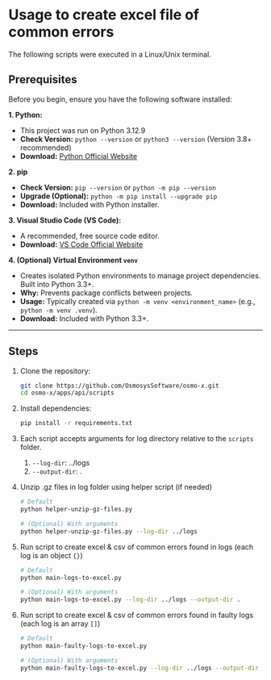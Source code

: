 # Usage to create excel file of common errors

The following scripts were executed in a Linux/Unix terminal.

## Prerequisites

Before you begin, ensure you have the following software installed:

**1. Python:**
- This project was run on Python 3.12.9
- **Check Version:** `python --version` or `python3 --version` (Version 3.8+ recommended)
- **Download:** [Python Official Website](https://www.python.org/downloads/)

**2. pip**
- **Check Version:** `pip --version` or `python -m pip --version`
- **Upgrade (Optional):** `python -m pip install --upgrade pip`
- **Download:** Included with Python installer.

**3. Visual Studio Code (VS Code):**
- A recommended, free source code editor.
- **Download:** [VS Code Official Website](https://code.visualstudio.com/download)

**4. (Optional) Virtual Environment `venv`**
- Creates isolated Python environments to manage project dependencies. Built into Python 3.3+.
- **Why:** Prevents package conflicts between projects.
- **Usage:** Typically created via `python -m venv <environment_name>` (e.g., `python -m venv .venv`).
- **Download:** Included with Python 3.3+.

---

## Steps

1. Clone the repository:

   ```bash
   git clone https://github.com/OsmosysSoftware/osmo-x.git
   cd osmo-x/apps/api/scripts
   ```

2. Install dependencies:

   ```bash
   pip install -r requirements.txt
   ```
3. Each script accepts arguments for log directory relative to the `scripts` folder.
   1. `--log-dir`: ../logs
   2. `--output-dir`: .

4. Unzip .gz files in log folder using helper script (if needed)

   ```bash
   # Default
   python helper-unzip-gz-files.py

   # (Optional) With arguments
   python helper-unzip-gz-files.py --log-dir ../logs
   ```

5. Run script to create excel & csv of common errors found in logs (each log is an object `{}`)

   ```bash
   # Default
   python main-logs-to-excel.py

   # (Optional) With arguments
   python main-logs-to-excel.py --log-dir ../logs --output-dir .
   ```

6. Run script to create excel & csv of common errors found in faulty logs (each log is an array `[]`)

   ```bash
   # Default
   python main-faulty-logs-to-excel.py

   # (Optional) With arguments
   python main-faulty-logs-to-excel.py --log-dir ../logs --output-dir .
   ```